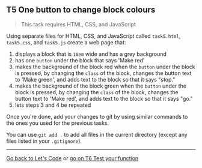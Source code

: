 ## T5 One button to change block colours

> This task requires HTML, CSS, and JavaScript

Using separate files for HTML, CSS, and JavaScript called `task5.html`, `task5.css`, and `task5.js` create a web page that:

1. displays a block that is `10em` wide and has a grey background
2. has one `button` under the block that says 'Make red'
3. makes the background of the block red when the `button` under the block is pressed, by changing the `class` of the block, changes the button text to 'Make green', and adds text to the block so that it says "stop."
4. makes the background of the block green when the `button` under the block is pressed, by changing the `class` of the block, changes the button text to 'Make red', and adds text to the block so that it says "go."
5. lets steps 3 and 4 be repeated

Once you're done, add your changes to git by using similar commands to the ones you used for the previous tasks.

You can use `git add .` to add all files in the current directory (except any files listed in your `.gitignore`).

---

[Go back to Let's Code](lets_code.md) or [go on T6 Test your function](test-your-function.md)
